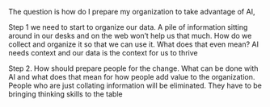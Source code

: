 The question is how do I prepare my organization to take advantage of AI,

Step 1 we need to start to organize our data. A pile of information sitting around in our desks and on the web won’t help us that much. How do we collect and organize it so that we can use it. What does that even mean? AI needs context and our data is the context for us to thrive

Step 2. How should prepare people for the change. What can be done with AI and what does that mean for how people add value to the organization. People who are  just collating information will be eliminated. They have to be bringing thinking skills to the table

